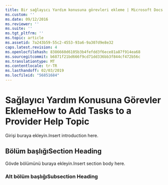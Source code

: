 ```yaml
---
title: Bir sağlayıcı Yardım konusuna görevleri ekleme | Microsoft Docs
ms.custom: ''
ms.date: 09/12/2016
ms.reviewer: ''
ms.suite: ''
ms.tgt_pltfrm: ''
ms.topic: article
ms.assetid: 7a243b59-55c2-4553-93a6-9a307d9e8e32
caps.latest.revision: 4
ms.openlocfilehash: 8386660d6105b3b4fefdd3f6ece81a87f914ea68
ms.sourcegitcommit: b6871f21bd666f9cd71dd336bb3f844cf472b56c
ms.translationtype: MT
ms.contentlocale: tr-TR
ms.lasthandoff: 02/03/2019
ms.locfileid: "56851684"
---
```

# <a name="how-to-add-tasks-to-a-provider-help-topic"></a><span data-ttu-id="549e4-102">Sağlayıcı Yardım Konusuna Görevler Ekleme</span><span class="sxs-lookup"><span data-stu-id="549e4-102">How to Add Tasks to a Provider Help Topic</span></span>

<span data-ttu-id="549e4-103">Girişi buraya ekleyin.</span><span class="sxs-lookup"><span data-stu-id="549e4-103">Insert introduction here.</span></span>

## <a name="section-heading"></a><span data-ttu-id="549e4-104">Bölüm başlığı</span><span class="sxs-lookup"><span data-stu-id="549e4-104">Section Heading</span></span>

 <span data-ttu-id="549e4-105">Gövde bölümünü buraya ekleyin.</span><span class="sxs-lookup"><span data-stu-id="549e4-105">Insert section body here.</span></span>

### <a name="subsection-heading"></a><span data-ttu-id="549e4-106">Alt bölüm başlığı</span><span class="sxs-lookup"><span data-stu-id="549e4-106">Subsection Heading</span></span>
